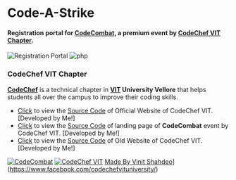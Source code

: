 # Code-A-Strike
#### Registration portal for **[CodeCombat](https://github.com/vinitshahdeo/CodeCombat)**, a premium event by [CodeChef VIT Chapter](https://www.facebook.com/codechefvituniversity/).

![Registration Portal](https://img.shields.io/badge/registration-portal-orange.svg) 
![php](https://img.shields.io/badge/built&nbsp;with-php-lightpurple.svg)

### CodeChef VIT Chapter

**[CodeChef](https://www.facebook.com/codechefvituniversity/)** is a technical chapter in **[VIT](http://vit.ac.in/) University Vellore** that helps students all over the campus to improve their coding skills.

- [Click](https://vinitshahdeo.github.io/CodeChefVIT/) to view the [Source Code](https://github.com/vinitshahdeo/CodeChefVIT) of Official Website of CodeChef VIT. [Developed by Me!]
- [Click](https://vinitshahdeo.github.io/CodeCombat/) to view the [Source Code](https://github.com/vinitshahdeo/CodeCombat) of landing page of **CodeCombat** event by CodeChef VIT. [Developed by Me!]
- [Click](https://vinitshahdeo.github.io/CodeChef-VIT-Website/) to view the [Source Code](https://github.com/vinitshahdeo/CodeChef-VIT-Website) of Old Website of CodeChef VIT. [Developed by Me!]


[![CodeCombat](https://img.shields.io/badge/Code-Combat-dodgerblue.svg?style=for-the-badge)](https://vinitshahdeo.github.io/CodeCombat/) [![CodeChef VIT](https://img.shields.io/badge/CODECHEF-VIT--VELLORE-teal.svg?style=for-the-badge)](https://www.facebook.com/codechefvituniversity/) [Made By Vinit Shahdeo](https://img.shields.io/badge/Made&nbps;with&nbsp;❤️&nbsp;by-Vinit&nbps;Shahdeo-teal.svg?style=for-the-badge)](https://www.facebook.com/codechefvituniversity/)